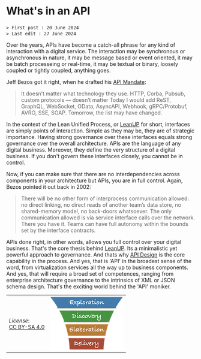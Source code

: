 # What's in an API

```text
> First post : 20 June 2024
> Last edit : 27 June 2024
```

Over the years, APIs have become a catch-all phrase for any kind of interaction with a digital service. The interaction may be synchronous or asynchronous in nature, it may be message based or event oriented, it may be batch processeing or real-time, it may be textual or binary, loosely coupled or tightly coupled, anything goes.

Jeff Bezos got it right, when he drafted his [API Mandate](/References/api-mandate.md):
> It doesn’t matter what technology they use. HTTP, Corba, Pubsub, custom protocols — doesn’t matter
Today I would add ReST, GraphQL, WebSocket, OData, AsyncAPI, Webhook, gRPC/Protobuf, AVRO, SSE, SOAP. Tomorrow, the list may have changed.

In the context of the Lean Unified Process, or [LeanUP](/Overview/leanup.md) for short, interfaces are simply points of interaction. Simple as they may be, they are of strategic importance. Having strong governance over these interfaces equals strong governance over the overall architecture. APIs are the language of any digital business. Moreover, they define the very structure of a digital business. If you don't govern these interfaces closely, you cannot be in control.

Now, if you can make sure that there are no interdependencies across components in your architecture but APIs, you are in full control. Again, Bezos pointed it out back in 2002:
> There will be no other form of interprocess communication allowed: no direct linking, no direct reads of another team’s data store, no shared-memory model, no back-doors whatsoever. The only communication allowed is via service interface calls over the network.
There you have it. Teams can have full autonomy within the bounds set by the interface contracts.

APIs done right, in other words, allows you full control over your digital business. That's the core thesis behind [LeanUP](/Overview/leanup.md). Its a minimalistic yet powerful approach to governance. And thats why [API Design](/Capabilities/design.md) is the core capability in the process. And yes, that is 'API' in the broadest sense of the word, from virtualization services all the way up to business components. And yes, that will require a broad set of competences, ranging from enterprise architecture governance to the intrinsics of XML or JSON schema design. That's the exciting world behind the 'API' moniker.

| | |
| - | - |
| *License*:</BR>[CC BY-SA 4.0](https://creativecommons.org/licenses/by-sa/4.0/deed.en) | [![LeanUP Logo](/images/leanupLogo-s.png)][nav] |

[nav]: /Overview/leanup.md
